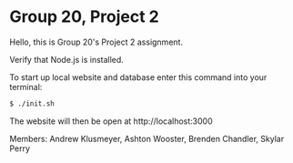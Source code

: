 # Group 20, Project 2

Hello, this is Group 20's Project 2 assignment.

Verify that Node.js is installed.

To start up local website and database enter this command into your terminal:

```bash
$ ./init.sh
```

The website will then be open at http://localhost:3000

Members:
Andrew Klusmeyer,
Ashton Wooster,
Brenden Chandler,
Skylar Perry

